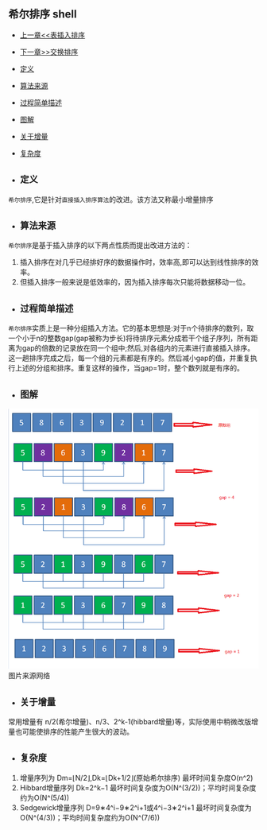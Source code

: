 ## 希尔排序 shell

- [上一章<<表插入排序](../link_insertion)
- [下一章>>交换排序](../../exchage)
- [定义](#1)
- [算法来源](#2)
- [过程简单描述](#3)
- [图解](#4)
- [关于增量](#5)
- [复杂度](#6)

- ## <i id="1"></i>**`定义`**
`希尔排序`,它是针对`直接插入排序算法`的改进。该方法又称最小增量排序</br>


- ## <i id="2"></i>**`算法来源`** 
`希尔排序`是基于插入排序的以下两点性质而提出改进方法的：
1. 插入排序在对几乎已经排好序的数据操作时，效率高,即可以达到线性排序的效率。
2. 但插入排序一般来说是低效率的，因为插入排序每次只能将数据移动一位。

- ## <i id="3"></i>**`过程简单描述`**  
`希尔排序`实质上是一种分组插入方法。它的基本思想是:对于n个待排序的数列，取一个小于n的整数gap(gap被称为步长)将待排序元素分成若干个组子序列，所有距离为gap的倍数的记录放在同一个组中;然后,对各组内的元素进行直接插入排序。这一趟排序完成之后，每一个组的元素都是有序的。然后减小gap的值，并重复执行上述的分组和排序。重复这样的操作，当gap=1时，整个数列就是有序的。

- ## <i id="4"></i>**`图解`**  
![shell](./shell.png)
图片来源网络


- ## <i id="5"></i>**`关于增量`**  
常用增量有 n/2(希尔增量)、n/3、2^k-1(hibbard增量)等，实际使用中稍微改版增量也可能使排序的性能产生很大的波动。


- ## <i id="6"></i>**`复杂度`**
1. 增量序列为 Dm=⌊N/2⌋,Dk=⌊Dk+1/2⌋(原始希尔排序) 最坏时间复杂度O(n^2)
2. Hibbard增量序列  Dk=2^k−1   最坏时间复杂度为O(N^(3/2))；平均时间复杂度约为O(N^(5/4))
3. Sedgewick增量序列 D=9∗4^i−9∗2^i+1或4^i−3∗2^i+1  最坏时间复杂度为O(N^(4/3))；平均时间复杂度约为O(N^(7/6))
